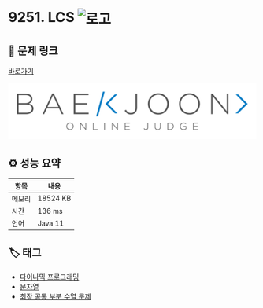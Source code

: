 # 9251. LCS <img src="https://d2gd6pc034wcta.cloudfront.net/tier/11.svg" alt="로고" height="32" style="vertical-align: middle;" />

## 🔗 문제 링크

[바로가기](https://www.acmicpc.net/problem/9251)

![백준 로고](../../images/boj.png)

## ⚙️ 성능 요약

| 항목   | 내용     |
| ------ | -------- |
| 메모리 | 18524 KB |
| 시간   | 136 ms   |
| 언어   | Java 11  |

## 🏷️ 태그

- [다이나믹 프로그래밍](https://www.acmicpc.net/problemset?sort=ac_desc&algo=25)
- [문자열](https://www.acmicpc.net/problemset?sort=ac_desc&algo=158)
- [최장 공통 부분 수열 문제](https://www.acmicpc.net/problemset?sort=ac_desc&algo=219)
